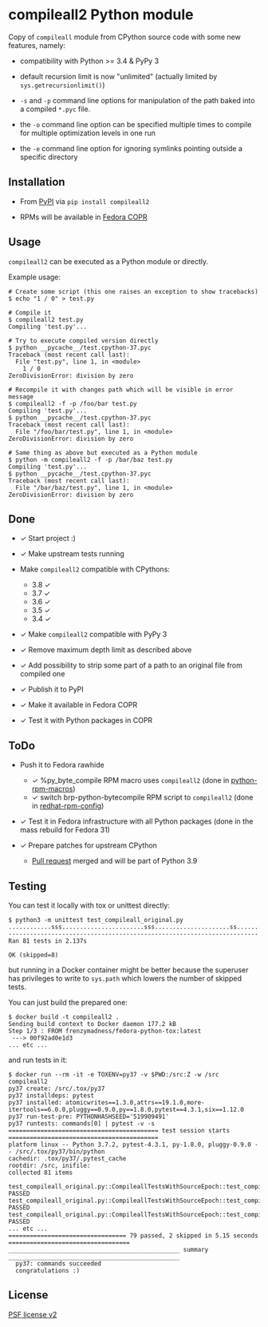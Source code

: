 # compileall2 Python module

Copy of `compileall` module from CPython source code with some new features, namely:

* compatibility with Python >= 3.4 & PyPy 3

* default recursion limit is now "unlimited" (actually limited by `sys.getrecursionlimit()`)

* `-s` and `-p` command line options for manipulation of the path baked into
  a compiled `*.pyc` file.

* the `-o` command line option can be specified multiple times to compile for 
  multiple optimization levels in one run

* the `-e` command line option for ignoring symlinks pointing outside a specific directory

## Installation

* From [PyPI](https://pypi.org/project/compileall2/) via `pip install compileall2`

* RPMs will be available in [Fedora COPR](https://copr.fedorainfracloud.org/coprs/lbalhar/compileall2/)

## Usage

`compileall2` can be executed as a Python module or directly.

Example usage:

```shell
# Create some script (this one raises an exception to show tracebacks)
$ echo "1 / 0" > test.py

# Compile it
$ compileall2 test.py
Compiling 'test.py'...

# Try to execute compiled version directly
$ python __pycache__/test.cpython-37.pyc 
Traceback (most recent call last):
  File "test.py", line 1, in <module>
    1 / 0
ZeroDivisionError: division by zero

# Recompile it with changes path which will be visible in error message
$ compileall2 -f -p /foo/bar test.py
Compiling 'test.py'...
$ python __pycache__/test.cpython-37.pyc
Traceback (most recent call last):
  File "/foo/bar/test.py", line 1, in <module>
ZeroDivisionError: division by zero

# Same thing as above but executed as a Python module
$ python -m compileall2 -f -p /bar/baz test.py
Compiling 'test.py'...
$ python __pycache__/test.cpython-37.pyc
Traceback (most recent call last):
  File "/bar/baz/test.py", line 1, in <module>
ZeroDivisionError: division by zero
```

## Done

* ✓ Start project :)

* ✓ Make upstream tests running

* Make `compileall2` compatible with CPythons:

  * 3.8 ✓
  * 3.7 ✓
  * 3.6 ✓
  * 3.5 ✓
  * 3.4 ✓

* ✓ Make `compileall2` compatible with PyPy 3

* ✓ Remove maximum depth limit as described above

* ✓ Add possibility to strip some part of a path to an original file from compiled one

* ✓ Publish it to PyPI

* ✓ Make it available in Fedora COPR

* ✓ Test it with Python packages in COPR

## ToDo

* Push it to Fedora rawhide

  * ✓ %py_byte_compile RPM macro uses `compileall2` (done in [python-rpm-macros](https://src.fedoraproject.org/rpms/python-rpm-macros/pull-request/25))
  * ✓ switch brp-python-bytecompile RPM script to `compileall2` (done in [redhat-rpm-config](https://src.fedoraproject.org/rpms/redhat-rpm-config/pull-request/64#))

* ✓ Test it in Fedora infrastructure with all Python packages (done in the mass rebuild for Fedora 31)

* ✓ Prepare patches for upstream CPython
    * [Pull request](https://github.com/python/cpython/pull/16012) merged and will be part of Python 3.9

## Testing

You can test it locally with tox or unittest directly:

```shell
$ python3 -m unittest test_compileall_original.py
............sss.......................sss.....................ss.................
----------------------------------------------------------------------
Ran 81 tests in 2.137s

OK (skipped=8)
```

but running in a Docker container might be better because the superuser has privileges to write to `sys.path` which lowers the number of skipped tests.

You can just build the prepared one:

```shell
$ docker build -t compileall2 .
Sending build context to Docker daemon 177.2 kB
Step 1/3 : FROM frenzymadness/fedora-python-tox:latest
 ---> 00f92ad0e1d3
... etc ...
```

and run tests in it:

```shell
$ docker run --rm -it -e TOXENV=py37 -v $PWD:/src:Z -w /src  compileall2
py37 create: /src/.tox/py37
py37 installdeps: pytest
py37 installed: atomicwrites==1.3.0,attrs==19.1.0,more-itertools==6.0.0,pluggy==0.9.0,py==1.8.0,pytest==4.3.1,six==1.12.0
py37 run-test-pre: PYTHONHASHSEED='519909491'
py37 runtests: commands[0] | pytest -v -s
========================================== test session starts ==========================================
platform linux -- Python 3.7.2, pytest-4.3.1, py-1.8.0, pluggy-0.9.0 -- /src/.tox/py37/bin/python
cachedir: .tox/py37/.pytest_cache
rootdir: /src, inifile:
collected 81 items

test_compileall_original.py::CompileallTestsWithSourceEpoch::test_compile_dir_pathlike PASSED
test_compileall_original.py::CompileallTestsWithSourceEpoch::test_compile_file_pathlike PASSED
test_compileall_original.py::CompileallTestsWithSourceEpoch::test_compile_file_pathlike_ddir PASSED
... etc ...
================================= 79 passed, 2 skipped in 5.15 seconds ==================================
________________________________________________ summary ________________________________________________
  py37: commands succeeded
  congratulations :)
```

## License

[PSF license v2](LICENSE)
